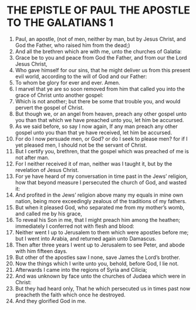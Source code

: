 ﻿# THE EPISTLE OF PAUL THE APOSTLE TO THE GALATIANS 1
1. Paul, an apostle, (not of men, neither by man, but by Jesus Christ, and God the Father, who raised him from the dead;) 
2. And all the brethren which are with me, unto the churches of Galatia: 
3. Grace be to you and peace from God the Father, and from our the Lord Jesus Christ, 
4. Who gave himself for our sins, that he might deliver us from this present evil world, according to the will of God and our Father: 
5. To whom be glory for ever and ever. Amen. 
6. I marvel that ye are so soon removed from him that called you into the grace of Christ unto another gospel: 
7. Which is not another; but there be some that trouble you, and would pervert the gospel of Christ. 
8. But though we, or an angel from heaven, preach any other gospel unto you than that which we have preached unto you, let him be accursed. 
9. As we said before, so say I now again, If any man preach any other gospel unto you than that ye have received, let him be accursed. 
10. For do I now persuade men, or God? or do I seek to please men? for if I yet pleased men, I should not be the servant of Christ. 
11. But I certify you, brethren, that the gospel which was preached of me is not after man. 
12. For I neither received it of man, neither was I taught it, but by the revelation of Jesus Christ. 
13. For ye have heard of my conversation in time past in the Jews’ religion, how that beyond measure I persecuted the church of God, and wasted it: 
14. And profited in the Jews’ religion above many my equals in mine own nation, being more exceedingly zealous of the traditions of my fathers. 
15. But when it pleased God, who separated me from my mother’s womb, and called me by his grace, 
16. To reveal his Son in me, that I might preach him among the heathen; immediately I conferred not with flesh and blood: 
17. Neither went I up to Jerusalem to them which were apostles before me; but I went into Arabia, and returned again unto Damascus. 
18. Then after three years I went up to Jerusalem to see Peter, and abode with him fifteen days. 
19. But other of the apostles saw I none, save James the Lord’s brother. 
20. Now the things which I write unto you, behold, before God, I lie not. 
21. Afterwards I came into the regions of Syria and Cilicia; 
22. And was unknown by face unto the churches of Judaea which were in Christ: 
23. But they had heard only, That he which persecuted us in times past now preacheth the faith which once he destroyed. 
24. And they glorified God in me. 
